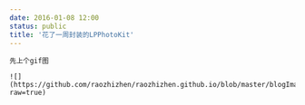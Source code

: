 ```yaml
---
date: 2016-01-08 12:00
status: public
title: '花了一周封装的LPPhotoKit'
---
```


	先上个gif图
	
	![](https://github.com/raozhizhen/raozhizhen.github.io/blob/master/blogImage/LPPhotoKitGif.gif?raw=true) 
	